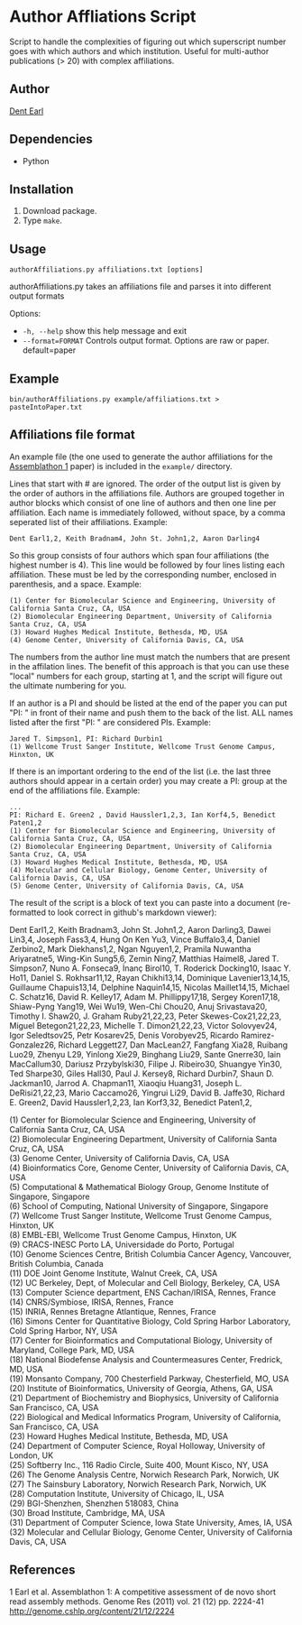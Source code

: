 # Author Affliations Script
Script to handle the complexities of figuring out which superscript number goes with which authors and which institution. Useful for multi-author publications (> 20) with complex affiliations.

## Author
[Dent Earl](https://github.com/dentearl/)

## Dependencies
* Python

## Installation
1. Download package.
2. Type <code>make</code>.

## Usage
<code>authorAffiliations.py affiliations.txt [options]</code>

authorAffiliations.py takes an affiliations file and parses it into different output formats

Options:

* <code>-h, --help</code>        show this help message and exit
* <code>--format=FORMAT</code>   Controls output format. Options are raw or paper. default=paper

## Example
<code>bin/authorAffiliations.py example/affiliations.txt > pasteIntoPaper.txt</code>

## Affiliations file format

An example file (the one used to generate the author affiliations for the [Assemblathon 1](http://genome.cshlp.org/content/21/12/2224) paper) is included in the <code>example/</code> directory.

Lines that start with # are ignored. The order of the output list is given by the order of authors in the affiliations file. Authors are grouped together in author blocks which consist of one line of authors and then one line per affiliation. Each name is immediately followed, without space, by a comma seperated list of their affiliations. Example:

    Dent Earl1,2, Keith Bradnam4, John St. John1,2, Aaron Darling4

So this group consists of four authors which span four affiliations (the highest number is 4). This line would be followed by four lines listing each affiliation. These must be led by the corresponding number, enclosed in parenthesis, and a space. Example:

    (1) Center for Biomolecular Science and Engineering, University of California Santa Cruz, CA, USA
    (2) Biomolecular Engineering Department, University of California Santa Cruz, CA, USA
    (3) Howard Hughes Medical Institute, Bethesda, MD, USA
    (4) Genome Center, University of California Davis, CA, USA

The numbers from the author line must match the numbers that are present in the affilation lines. The benefit of this approach is that you can use these "local" numbers for each group, starting at 1, and the script will figure out the ultimate numbering for you.

If an author is a PI and should be listed at the end of the paper you can put "PI: " in front of their name and push them to the back of the list. ALL names listed after the first "PI: " are considered PIs. Example: 

    Jared T. Simpson1, PI: Richard Durbin1
    (1) Wellcome Trust Sanger Institute, Wellcome Trust Genome Campus, Hinxton, UK

If there is an important ordering to the end of the list (i.e. the last three authors should appear in a certain order) you may create a PI: group at the end of the affiliations file. Example:

    ...
    PI: Richard E. Green2 , David Haussler1,2,3, Ian Korf4,5, Benedict Paten1,2
    (1) Center for Biomolecular Science and Engineering, University of California Santa Cruz, CA, USA
    (2) Biomolecular Engineering Department, University of California Santa Cruz, CA, USA
    (3) Howard Hughes Medical Institute, Bethesda, MD, USA
    (4) Molecular and Cellular Biology, Genome Center, University of California Davis, CA, USA
    (5) Genome Center, University of California Davis, CA, USA

The result of the script is a block of text you can paste into a document (re-formatted to look correct in github's markdown viewer):

Dent Earl1,2, Keith Bradnam3, John St. John1,2, Aaron Darling3, Dawei Lin3,4, Joseph Fass3,4, Hung On Ken Yu3, Vince Buffalo3,4, Daniel Zerbino2, Mark Diekhans1,2, Ngan Nguyen1,2, Pramila Nuwantha Ariyaratne5, Wing-Kin Sung5,6, Zemin Ning7, Matthias Haimel8, Jared T. Simpson7, Nuno A. Fonseca9, İnanç Birol10, T. Roderick Docking10, Isaac Y. Ho11, Daniel S. Rokhsar11,12, Rayan Chikhi13,14, Dominique Lavenier13,14,15, Guillaume Chapuis13,14, Delphine Naquin14,15, Nicolas Maillet14,15, Michael C. Schatz16, David R. Kelley17, Adam M. Phillippy17,18, Sergey Koren17,18, Shiaw-Pyng Yang19, Wei Wu19, Wen-Chi Chou20, Anuj Srivastava20, Timothy I. Shaw20, J. Graham Ruby21,22,23, Peter Skewes-Cox21,22,23, Miguel Betegon21,22,23, Michelle T. Dimon21,22,23, Victor Solovyev24, Igor Seledtsov25, Petr Kosarev25, Denis Vorobyev25, Ricardo Ramirez-Gonzalez26, Richard Leggett27, Dan MacLean27, Fangfang Xia28, Ruibang Luo29, Zhenyu L29, Yinlong Xie29, Binghang Liu29, Sante Gnerre30, Iain MacCallum30, Dariusz Przybylski30, Filipe J. Ribeiro30, Shuangye Yin30, Ted Sharpe30, Giles Hall30, Paul J. Kersey8, Richard Durbin7, Shaun D. Jackman10, Jarrod A. Chapman11, Xiaoqiu Huang31, Joseph L. DeRisi21,22,23, Mario Caccamo26, Yingrui Li29, David B. Jaffe30, Richard E. Green2, David Haussler1,2,23, Ian Korf3,32, Benedict Paten1,2, 

(1) Center for Biomolecular Science and Engineering, University of California Santa Cruz, CA, USA  
(2) Biomolecular Engineering Department, University of California Santa Cruz, CA, USA  
(3) Genome Center, University of California Davis, CA, USA  
(4) Bioinformatics Core, Genome Center, University of California Davis, CA, USA  
(5) Computational & Mathematical Biology Group, Genome Institute of Singapore, Singapore  
(6) School of Computing, National University of Singapore, Singapore  
(7) Wellcome Trust Sanger Institute, Wellcome Trust Genome Campus, Hinxton, UK  
(8) EMBL-EBI, Wellcome Trust Genome Campus, Hinxton, UK  
(9) CRACS-INESC Porto LA, Universidade do Porto, Portugal  
(10) Genome Sciences Centre, British Columbia Cancer Agency, Vancouver, British Columbia, Canada  
(11) DOE Joint Genome Institute, Walnut Creek, CA, USA  
(12) UC Berkeley, Dept, of Molecular and Cell Biology, Berkeley, CA, USA  
(13) Computer Science department, ENS Cachan/IRISA, Rennes, France  
(14) CNRS/Symbiose, IRISA, Rennes, France  
(15) INRIA, Rennes Bretagne Atlantique, Rennes, France  
(16) Simons Center for Quantitative Biology, Cold Spring Harbor Laboratory, Cold Spring Harbor, NY, USA  
(17) Center for Bioinformatics and Computational Biology, University of Maryland, College Park, MD, USA  
(18) National Biodefense Analysis and Countermeasures Center, Fredrick, MD, USA  
(19) Monsanto Company, 700 Chesterfield Parkway, Chesterfield, MO, USA  
(20) Institute of Bioinformatics, University of Georgia, Athens, GA, USA  
(21) Department of Biochemistry and Biophysics, University of California San Francisco, CA, USA  
(22) Biological and Medical Informatics Program, University of California, San Francisco, CA, USA  
(23) Howard Hughes Medical Institute, Bethesda, MD, USA  
(24) Department of Computer Science, Royal Holloway, University of London, UK  
(25) Softberry Inc., 116 Radio Circle, Suite 400, Mount Kisco, NY, USA  
(26) The Genome Analysis Centre, Norwich Research Park, Norwich, UK  
(27) The Sainsbury Laboratory, Norwich Research Park, Norwich, UK  
(28) Computation Institute, University of Chicago, IL, USA  
(29) BGI-Shenzhen, Shenzhen 518083, China  
(30) Broad Institute, Cambridge, MA, USA  
(31) Department of Computer Science, Iowa State University, Ames, IA, USA  
(32) Molecular and Cellular Biology, Genome Center, University of California Davis, CA, USA  


## References
1 Earl et al. Assemblathon 1: A competitive assessment of de novo short read assembly methods. Genome Res (2011) vol. 21 (12) pp. 2224-41 http://genome.cshlp.org/content/21/12/2224
